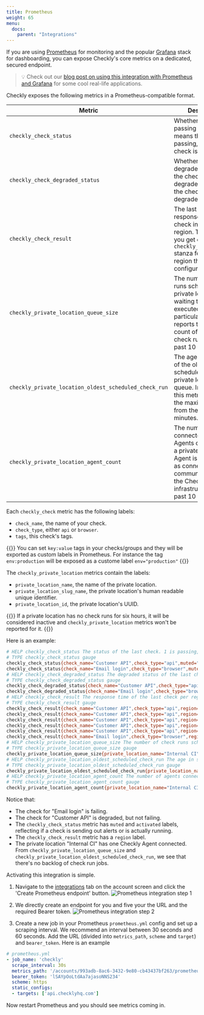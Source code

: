 ```yaml
---
title: Prometheus
weight: 65
menu:
  docs:
    parent: "Integrations"
---
```


If you are using [Prometheus](https://prometheus.io/) for monitoring and the popular [Grafana](https://grafana.com/) stack
for dashboarding, you can expose Checkly's core metrics on a dedicated, secured endpoint.


> 💡 Check out our [blog post on using this integration with Prometheus and Grafana](https://blog.checklyhq.com/monitoring-website-performance-with-checkly-prometheus-grafana/) for some cool real-life applications.


Checkly exposes the following metrics in a Prometheus-compatible format.

| Metric | Description |
|--------|-------------|
| `checkly_check_status` | Whether a check is passing or failing. `1` means the check is passing, `0` means the check is failing. |
| `checkly_check_degraded_status` | Whether a check is degraded. `1` means the check is not-degraded, `0` means the check is degraded. |
| `checkly_check_result` | The last collected response time for a check in a specific region. This means you get one `checkly_check_result` stanza for each region the check is configured to run in. |
| `checkly_private_location_queue_size` | The number of check runs scheduled to a private location and waiting to be executed. In particular, this metric reports the maximum count of scheduled check runs over the past 10 minutes. |
| `checkly_private_location_oldest_scheduled_check_run` | The age in seconds of the oldest scheduled job in the private location's queue. In particular, this metric reports the maximum age from the past 10 minutes. |
| `checkly_private_location_agent_count` | The number of connected Checkly Agents connected for a private location. An Agent is considered as connected if it's communicated with the Checkly infrastructure in the past 10 minutes. |

Each `checkly_check` metric has the following labels:

- `check_name`, the name of your check.
- `check_type`, either `api` or `browser`.
- `tags`, this check's tags.

{{<info>}}
You can set `key:value` tags in your checks/groups and they will be exported as custom labels in Prometheus. For instance the tag `env:production` will be exposed as a custome label `env="production"`
{{</info>}}

The `checkly_private_location` metrics contain the labels:

- `private_location_name`, the name of the private location.
- `private_location_slug_name`, the private location's human readable unique identifier.
- `private_location_id`, the private location's UUID.

{{<info>}}
If a private location has no check runs for six hours, it will be considered inactive and `checkly_private_location` metrics won't be reported for it.
{{</info>}}


Here is an example:

```bash
# HELP checkly_check_status The status of the last check. 1 is passing, 0 is failing
# TYPE checkly_check_status gauge
checkly_check_status{check_name="Customer API",check_type="api",muted="false",activated="true",tags="alerts,public"} 1
checkly_check_status{check_name="Email login",check_type="browser",muted="false",activated="true",tags="auth,browser-checks,public"} 0
# HELP checkly_check_degraded_status The degraded status of the last check. 1 is not-degraded, 0 is degraded
# TYPE checkly_check_degraded_status gauge
checkly_check_degraded_status{check_name="Customer API",check_type="api",muted="false",activated="true",tags="alerts,public"} 0
checkly_check_degraded_status{check_name="Email login",check_type="browser",muted="false",activated="true",tags="auth,browser-checks,public"} 1
# HELP checkly_check_result The response time of the last check per region.
# TYPE checkly_check_result gauge
checkly_check_result{check_name="Customer API",check_type="api",region="ap-northeast-2",tags="alerts,public"} 1168
checkly_check_result{check_name="Customer API",check_type="api",region="ap-southeast-1",tags="alerts,public"} 932
checkly_check_result{check_name="Customer API",check_type="api",region="ca-central-1",tags="alerts,public"} 424
checkly_check_result{check_name="Customer API",check_type="api",region="eu-west-2",tags="alerts,public"} 138
checkly_check_result{check_name="Customer API",check_type="api",region="us-east-2",tags="alerts,public"} 432
checkly_check_result{check_name="Email login",check_type="browser",region="ap-south-1",tags="auth,browser-checks,public"} 10174
# HELP checkly_private_location_queue_size The number of check runs scheduled to the private location and waiting to be executed.
# TYPE checkly_private_location_queue_size gauge
checkly_private_location_queue_size{private_location_name="Internal CI",private_location_slug_name="internal-ci",private_location_id="cac52f2d-8b8c-4ca5-9711-1836be02eda4"} 0
# HELP checkly_private_location_oldest_scheduled_check_run The age in seconds of the oldest check run job scheduled to the private location queue.
# TYPE checkly_private_location_oldest_scheduled_check_run gauge
checkly_private_location_oldest_scheduled_check_run{private_location_name="Internal CI",private_location_slug_name="internal-ci",private_location_id="cac52f2d-8b8c-4ca5-9711-1836be02eda4"} 0
# HELP checkly_private_location_agent_count The number of agents connected for the private location.
# TYPE checkly_private_location_agent_count gauge
checkly_private_location_agent_count{private_location_name="Internal CI",private_location_slug_name="internal-ci",private_location_id="cac52f2d-8b8c-4ca5-9711-1836be02eda4"} 1
```

Notice that:

- The check for "Email login" is failing.
- The check for "Customer API" is degraded, but not failing.
- The `checkly_check_status` metric has `muted` and `activated` labels, reflecting if a check is sending out alerts or is actually
running.
- The `checkly_check_result` metric has a `region` label.
- The private location "Internal CI" has one Checkly Agent connected. From `checkly_private_location_queue_size` and `checkly_private_location_oldest_scheduled_check_run`, we see that there's no backlog of check run jobs.



Activating this integration is simple.

1. Navigate to the <a href="https://app.checklyhq.com/settings/account/integrations" target="_blank">integrations</a> tab on the account screen and click the 'Create Prometheus endpoint' button.
![Prometheus integration step 1](/docs/images/integrations/prometheus_step1.png)

2. We directly create an endpoint for you and five your the URL and the required Bearer token.
![Prometheus integration step 2](/docs/images/integrations/prometheus_step2.png)

3. Create a new job in your Prometheus `prometheus.yml` config and set up a scraping interval. We recommend an interval
between 30 seconds and 60 seconds. Add the URL (divided into `metrics_path`, `scheme` and `target`) and `bearer_token`.
Here is an example

```yaml
# prometheus.yml
- job_name: 'checkly'
  scrape_interval: 30s
  metrics_path: '/accounts/993adb-8ac6-3432-9e80-cb43437bf263/prometheus/metrics'
  bearer_token: 'lSAYpOoLtdAa7ajasoNNS234'
  scheme: https
  static_configs:
  - targets: ['api.checklyhq.com']
```

Now restart Prometheus and you should see metrics coming in.
